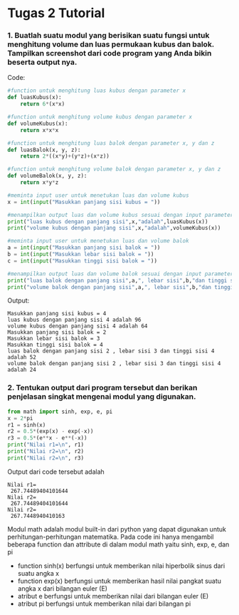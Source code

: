 # Tugas 2 Tutorial
### 1. Buatlah suatu modul yang berisikan suatu fungsi untuk menghitung volume dan luas permukaan kubus dan balok. Tampilkan screenshot dari code program yang Anda bikin beserta output nya.

Code:
```py
#function untuk menghitung luas kubus dengan parameter x
def luasKubus(x):
    return 6*(x*x)

#function untuk menghitung volume kubus dengan parameter x
def volumeKubus(x):
    return x*x*x

#function untuk menghitung luas balok dengan parameter x, y dan z
def luasBalok(x, y, z):
    return 2*((x*y)+(y*z)+(x*z))

#function untuk menghitung volume balok dengan parameter x, y dan z
def volumeBalok(x, y, z):
    return x*y*z

#meminta input user untuk menetukan luas dan volume kubus
x = int(input("Masukkan panjang sisi kubus = "))

#menampilkan output luas dan volume kubus sesuai dengan input parameter dari user
print("luas kubus dengan panjang sisi",x,"adalah",luasKubus(x))
print("volume kubus dengan panjang sisi",x,"adalah",volumeKubus(x))

#meminta input user untuk menetukan luas dan volume balok
a = int(input("Masukkan panjang sisi balok = "))
b = int(input("Masukkan lebar sisi balok = "))
c = int(input("Masukkan tinggi sisi balok = "))

#menampilkan output luas dan volume balok sesuai dengan input parameter dari user
print("luas balok dengan panjang sisi",a,", lebar sisi",b,"dan tinggi sisi",c,"adalah",luasBalok(a,b,c))
print("volume balok dengan panjang sisi",a,", lebar sisi",b,"dan tinggi sisi",c,"adalah",volumeBalok(a,b,c))
```
Output:
```console
Masukkan panjang sisi kubus = 4
luas kubus dengan panjang sisi 4 adalah 96
volume kubus dengan panjang sisi 4 adalah 64
Masukkan panjang sisi balok = 2
Masukkan lebar sisi balok = 3
Masukkan tinggi sisi balok = 4
luas balok dengan panjang sisi 2 , lebar sisi 3 dan tinggi sisi 4 adalah 52
volume balok dengan panjang sisi 2 , lebar sisi 3 dan tinggi sisi 4 adalah 24
```

### 2. Tentukan output dari program tersebut dan berikan penjelasan singkat mengenai modul yang digunakan.
```py
from math import sinh, exp, e, pi
x = 2*pi
r1 = sinh(x)
r2 = 0.5*(exp(x) - exp(-x))
r3 = 0.5*(e**x - e**(-x))
print("Nilai r1=\n", r1)
print("Nilai r2=\n", r2)
print("Nilai r2=\n", r3) 
```
Output dari code tersebut adalah
```console
Nilai r1=
 267.74489404101644
Nilai r2=
 267.74489404101644
Nilai r2=
 267.7448940410163
```
Modul math adalah modul built-in dari python yang dapat digunakan untuk perhitungan-perhitungan matematika. 
Pada code ini hanya mengambil beberapa function dan attribute di dalam modul math yaitu sinh, exp, e, dan pi
- function sinh(x) berfungsi untuk memberikan nilai hiperbolik sinus dari suatu angka x
- function exp(x) berfungsi untuk memberikan hasil nilai pangkat suatu angka x dari bilangan euler (E)
- atribut e berfungsi untuk memberikan nilai dari bilangan euler (E) 
- atribut pi berfungsi untuk memberikan nilai dari bilangan pi



